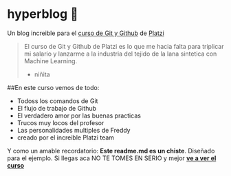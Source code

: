 # hyperblog 💚
Un blog increible para el [curso de Git y Github](https://platzi.com/cursos/git-github/ "curso de Git y Github") de [Platzi](https://platzi.com "Platzi")
>El curso de Git y Github de Platzi es lo que me hacia falta para triplicar mi salario y lanzarme a la industria del tejido de la lana sintetica con Machine Learning.
>- niñita

##En este curso vemos de todo:
* Todoss los comandos de Git
* El flujo de trabajo de Github
* El verdadero amor por las buenas practicas
* Trucos muy locos del profesor
* Las personalidades multiples de Freddy
* creado por el increible Platzi team

Y como un amable recordatorio: **Este readme.md es un chiste**. Diseñado para el ejemplo. Si llegas aca NO TE TOMES EN SERIO y mejor [**ve a ver el curso**](https://platzi.com/cursos/git-github/ "a ver el curso")
